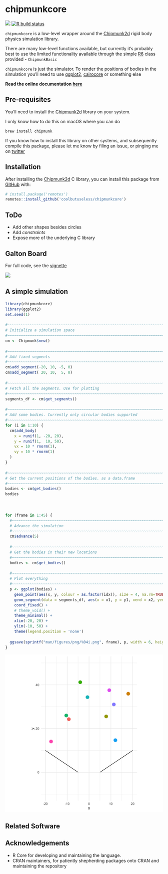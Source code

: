 
<!-- README.md is generated from README.Rmd. Please edit that file -->

# chipmunkcore

<!-- badges: start -->

![](https://img.shields.io/badge/cool-useless-green.svg) [![R build
status](https://github.com/coolbutuseless/chipmunkcore-dev/workflows/R-CMD-check/badge.svg)](https://github.com/coolbutuseless/chipmunkcore-dev/actions)
<!-- badges: end -->

`chipmunkcore` is a low-level wrapper around the
[Chipmunk2d](http://chipmunk-physics.net/) rigid body physics simulation
library.

There are many low-level functions available, but currently it’s
probably best to use the limited functionality available through the
simple [R6]() class provided - `ChipmunkBasic`

`chipmunkcore` is just the simulator. To render the positions of bodies
in the simulation you’ll need to use
[ggplot2](https://cran.r-project.org/package=ggplot2),
[cairocore](https://github.com/coolbutuseless/cairocore) or something
else

**Read the online documentation
[here](https://coolbutuseless.github.io/package/chipmunkcore)**

## Pre-requisites

You’ll need to install the [Chipmunk2d](http://chipmunk-physics.net/)
library on your system.

I only know how to do this on macOS where you can do

    brew install chipmunk

If you know how to install this library on other systems, and
subsequently compile this package, please let me know by filing an
issue, or pinging me on [twitter](https://twitter.com/coolbutuseless)

## Installation

After installing the [Chipmunk2d](http://chipmunk-physics.net/) C
library, you can install this package from
[GitHub](https://github.com/coolbutuseless/chipmunkcore) with:

``` r
# install.package('remotes')
remotes::install_github('coolbutuseless/chipmunkcore')
```

## ToDo

  - Add other shapes besides circles
  - Add *constraints*
  - Expose more of the underlying C library

## Galton Board

For full code, see the
[vignette](https://coolbutuseless.github.io/package/chipmunkcore/articles/galton.html)

![](man/figures/galton.gif)

## A simple simulation

``` r
library(chipmunkcore)
library(ggplot2)
set.seed(1)

#~~~~~~~~~~~~~~~~~~~~~~~~~~~~~~~~~~~~~~~~~~~~~~~~~~~~~~~~~~~~~~~~~~~~~~~~~~~~~
# Initialize a simulation space
#~~~~~~~~~~~~~~~~~~~~~~~~~~~~~~~~~~~~~~~~~~~~~~~~~~~~~~~~~~~~~~~~~~~~~~~~~~~~~
cm <- Chipmunk$new()

#~~~~~~~~~~~~~~~~~~~~~~~~~~~~~~~~~~~~~~~~~~~~~~~~~~~~~~~~~~~~~~~~~~~~~~~~~~~~~
# Add fixed segments
#~~~~~~~~~~~~~~~~~~~~~~~~~~~~~~~~~~~~~~~~~~~~~~~~~~~~~~~~~~~~~~~~~~~~~~~~~~~~~
cm$add_segment(-20, 10, -5, 0)
cm$add_segment( 20, 10,  5, 0)

#~~~~~~~~~~~~~~~~~~~~~~~~~~~~~~~~~~~~~~~~~~~~~~~~~~~~~~~~~~~~~~~~~~~~~~~~~~~~~
# Fetch all the segments. Use for plotting
#~~~~~~~~~~~~~~~~~~~~~~~~~~~~~~~~~~~~~~~~~~~~~~~~~~~~~~~~~~~~~~~~~~~~~~~~~~~~~
segments_df <- cm$get_segments()

#~~~~~~~~~~~~~~~~~~~~~~~~~~~~~~~~~~~~~~~~~~~~~~~~~~~~~~~~~~~~~~~~~~~~~~~~~~~~~
# Add some bodies. Currently only circular bodies supported
#~~~~~~~~~~~~~~~~~~~~~~~~~~~~~~~~~~~~~~~~~~~~~~~~~~~~~~~~~~~~~~~~~~~~~~~~~~~~~
for (i in 1:10) {
  cm$add_body(
    x = runif(1, -20, 20), 
    y = runif(1,  10, 50),
    vx = 10 * rnorm(1),
    vy = 10 * rnorm(1)
  )
}

#~~~~~~~~~~~~~~~~~~~~~~~~~~~~~~~~~~~~~~~~~~~~~~~~~~~~~~~~~~~~~~~~~~~~~~~~~~~~~
# Get the current positions of the bodies. as a data.frame
#~~~~~~~~~~~~~~~~~~~~~~~~~~~~~~~~~~~~~~~~~~~~~~~~~~~~~~~~~~~~~~~~~~~~~~~~~~~~~
bodies <- cm$get_bodies()
bodies



for (frame in 1:45) {
  #~~~~~~~~~~~~~~~~~~~~~~~~~~~~~~~~~~~~~~~~~~~~~~~~~~~~~~~~~~~~~~~~~~~~~~~~~~~
  # Advance the simulation
  #~~~~~~~~~~~~~~~~~~~~~~~~~~~~~~~~~~~~~~~~~~~~~~~~~~~~~~~~~~~~~~~~~~~~~~~~~~~
  cm$advance(5)
  
  #~~~~~~~~~~~~~~~~~~~~~~~~~~~~~~~~~~~~~~~~~~~~~~~~~~~~~~~~~~~~~~~~~~~~~~~~~~~
  # Get the bodies in their new locations
  #~~~~~~~~~~~~~~~~~~~~~~~~~~~~~~~~~~~~~~~~~~~~~~~~~~~~~~~~~~~~~~~~~~~~~~~~~~~
  bodies <- cm$get_bodies()
  
  #~~~~~~~~~~~~~~~~~~~~~~~~~~~~~~~~~~~~~~~~~~~~~~~~~~~~~~~~~~~~~~~~~~~~~~~~~~~~~
  # Plot everything
  #~~~~~~~~~~~~~~~~~~~~~~~~~~~~~~~~~~~~~~~~~~~~~~~~~~~~~~~~~~~~~~~~~~~~~~~~~~~~~
  p <- ggplot(bodies) + 
    geom_point(aes(x, y, colour = as.factor(idx)), size = 4, na.rm=TRUE) + 
    geom_segment(data = segments_df, aes(x = x1, y = y1, xend = x2, yend = y2)) + 
    coord_fixed() + 
    # theme_void() + 
    theme_minimal() + 
    xlim(-20, 20) + 
    ylim(-10, 50) + 
    theme(legend.position = 'none')
  
  ggsave(sprintf("man/figures/png/%04i.png", frame), p, width = 6, height = 6)
}
```

![](man/figures/simple.gif)

## Related Software

## Acknowledgements

  - R Core for developing and maintaining the language.
  - CRAN maintainers, for patiently shepherding packages onto CRAN and
    maintaining the repository
